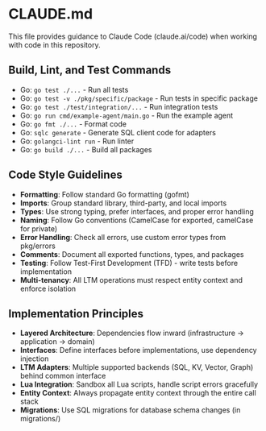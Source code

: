 # CLAUDE.md

This file provides guidance to Claude Code (claude.ai/code) when working with code in this repository.

## Build, Lint, and Test Commands

- Go: `go test ./...` - Run all tests
- Go: `go test -v ./pkg/specific/package` - Run tests in specific package
- Go: `go test ./test/integration/...` - Run integration tests
- Go: `go run cmd/example-agent/main.go` - Run the example agent
- Go: `go fmt ./...` - Format code
- Go: `sqlc generate` - Generate SQL client code for adapters
- Go: `golangci-lint run` - Run linter
- Go: `go build ./...` - Build all packages

## Code Style Guidelines

- **Formatting**: Follow standard Go formatting (gofmt)
- **Imports**: Group standard library, third-party, and local imports
- **Types**: Use strong typing, prefer interfaces, and proper error handling
- **Naming**: Follow Go conventions (CamelCase for exported, camelCase for private)
- **Error Handling**: Check all errors, use custom error types from pkg/errors
- **Comments**: Document all exported functions, types, and packages
- **Testing**: Follow Test-First Development (TFD) - write tests before implementation
- **Multi-tenancy**: All LTM operations must respect entity context and enforce isolation

## Implementation Principles

- **Layered Architecture**: Dependencies flow inward (infrastructure → application → domain)
- **Interfaces**: Define interfaces before implementations, use dependency injection
- **LTM Adapters**: Multiple supported backends (SQL, KV, Vector, Graph) behind common interface
- **Lua Integration**: Sandbox all Lua scripts, handle script errors gracefully
- **Entity Context**: Always propagate entity context through the entire call stack
- **Migrations**: Use SQL migrations for database schema changes (in migrations/)